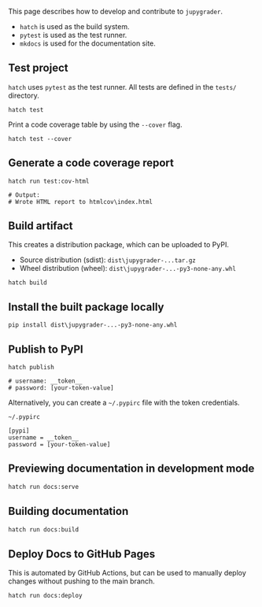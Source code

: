 This page describes how to develop and contribute to `jupygrader`.

- `hatch` is used as the build system.
- `pytest` is used as the test runner.
- `mkdocs` is used for the documentation site.

## Test project

`hatch` uses `pytest` as the test runner. All tests are defined in the `tests/` directory.

```console
hatch test
```

Print a code coverage table by using the `--cover` flag.

```console
hatch test --cover
```

## Generate a code coverage report

```console
hatch run test:cov-html

# Output:
# Wrote HTML report to htmlcov\index.html
```

## Build artifact

This creates a distribution package, which can be uploaded to PyPI.

- Source distribution (sdist): `dist\jupygrader-...tar.gz`
- Wheel distribution (wheel): `dist\jupygrader-...-py3-none-any.whl`

```console
hatch build
```

## Install the built package locally

```console
pip install dist\jupygrader-...-py3-none-any.whl
```

## Publish to PyPI

```console
hatch publish

# username: __token__
# password: [your-token-value]
```

Alternatively, you can create a `~/.pypirc` file with the token credentials.

`~/.pypirc`

```plaintext
[pypi]
username = __token__
password = [your-token-value]
```

## Previewing documentation in development mode

```sh
hatch run docs:serve
```

## Building documentation

```sh
hatch run docs:build
```

## Deploy Docs to GitHub Pages

This is automated by GitHub Actions, but can be used to manually deploy changes without pushing to the main branch.

```sh
hatch run docs:deploy
```
